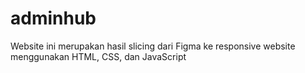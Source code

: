 # adminhub
Website ini merupakan hasil slicing dari Figma ke responsive website menggunakan HTML, CSS, dan JavaScript
